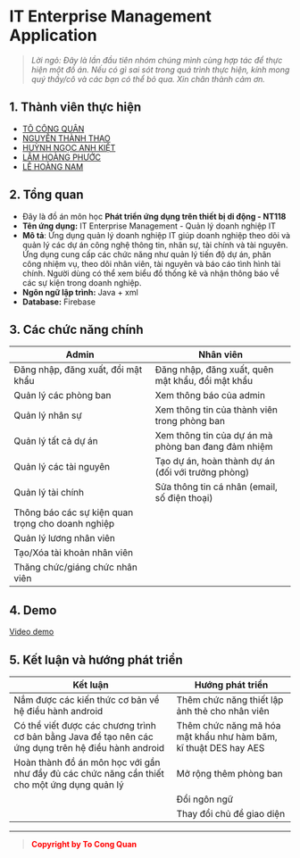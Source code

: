 # **IT Enterprise Management Application**
>_Lời ngỏ: Đây là lần đầu tiên nhóm chúng mình cùng hợp tác để thực hiện một đồ án. Nếu có gì sai sót trong quá trình thực hiện, kính mong quý thầy/cô và các bạn có thể bỏ qua. Xin chân thành cảm ơn._

## 1. Thành viên thực hiện
  + [TÔ CÔNG QUÂN](https://github.com/Zquan315)
  + [NGUYỄN THÀNH THẠO](https://github.com/thaont204)
  + [HUỲNH NGỌC ANH KIỆT](https://github.com/kiethippo)
  + [LÂM HOÀNG PHƯỚC](https://github.com/hpuoc)
  + [LÊ HOÀNG NAM](https://github.com/NamLeeUIT)
## 2. Tổng quan
  * Đây là đồ án môn học **Phát triển ứng dụng trên thiết bị di động - NT118**
  * **Tên ứng dụng:** IT Enterprise Management - Quản lý doanh nghiệp IT
  * **Mô tả**: Ứng dụng quản lý doanh nghiệp IT giúp doanh nghiệp theo dõi và quản lý các dự án công nghệ thông tin, nhân sự, tài chính và tài nguyên. Ứng dụng cung cấp các chức năng như quản lý tiến độ dự án, phân công nhiệm vụ, theo dõi nhân viên, tài nguyên và báo cáo tình hình tài chính. Người dùng có thể xem biểu đồ thống kê và nhận thông báo về các sự kiện trong doanh nghiệp.
  * **Ngôn ngữ lập trình:** Java + xml
  * **Database:** Firebase
## 3. Các chức năng chính
| **Admin**                         | **Nhân viên**                                                             |
|------------------------------------|---------------------------------------------------------------------------|
| Đăng nhập, đăng xuất, đổi mật khẩu | Đăng nhập, đăng xuất, quên mật khẩu, đổi mật khẩu                         |
| Quản lý các phòng ban              | Xem thông báo của admin                                                   |
| Quản lý nhân sự                    | Xem thông tin của thành viên trong phòng ban                              |
| Quản lý tất cả dự án               | Xem thông tin của dự án mà phòng ban đang đảm nhiệm                       |
| Quản lý các tài nguyên             | Tạo dự án, hoàn thành dự án (đối với trưởng phòng)                        |
| Quản lý tài chính                  | Sửa thông tin cá nhân (email, số điện thoại)                              |
| Thông báo các sự kiện quan trọng cho doanh nghiệp |                                                            |
| Quản lý lương nhân viên            |                                                                           |
| Tạo/Xóa tài khoản nhân viên        |                                                                           |
| Thăng chức/giáng chức nhân viên    |                                                                           |

## 4. Demo
[Video demo](https://www.youtube.com/watch?v=rT1AnZl2no8)
## 5. Kết luận và hướng phát triển
| **Kết luận**                                                                                         | **Hướng phát triển**                                                     |
|------------------------------------------------------------------------------------------------------|--------------------------------------------------------------------------|
| Nắm được các kiến thức cơ bản về hệ điều hành android                                                | Thêm chức năng thiết lập ảnh thẻ cho nhân viên                            |
| Có thể viết được các chương trình cơ bản bằng Java để tạo nên các ứng dụng trên hệ điều hành android | Thêm chức năng mã hóa mật khẩu như hàm băm, kĩ thuật DES hay AES         |
| Hoàn thành đồ án môn học với gần như đầy đủ các chức năng cần thiết cho một ứng dụng quản lý         | Mở rộng thêm phòng ban                                                   |
|                                                                                                      | Đổi ngôn ngữ                                                             |
|                                                                                                      | Thay đổi chủ đề giao diện                                                |
***
> <span style="color:red;">**Copyright by To Cong Quan**</span> 
